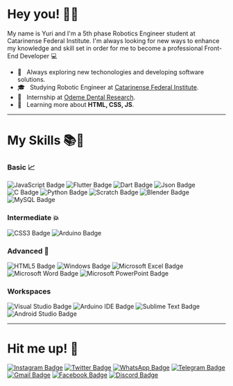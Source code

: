 # Hey you! 🖖🏾

My name is Yuri and I'm a 5th phase Robotics Engineer student at Catarinense Federal Institute. I'm always looking for new ways to enhance my knowledge and skill set in order for me to become a professional Front-End Developer 💻

- 🤔 &nbsp; Always exploring new techonologies and developing software solutions.
- 🎓 &nbsp; Studying Robotic Engineer at <a href="https://luzerna.ifc.edu.br">Catarinense Federal Institute</a>.
- 💼 &nbsp; Internship at <a href="https://www.odeme.com.br">Odeme Dental Research</a>.
- 🌱 &nbsp; Learning more about **HTML, CSS, JS**.

---
# My Skills 📚🧠
### Basic 📈
![JavaScript Badge](https://img.shields.io/badge/JavaScript-323330?style=for-the-badge&logo=javascript&logoColor=F7DF1E)
![Flutter Badge](https://img.shields.io/badge/Flutter-02569B?style=for-the-badge&logo=flutter&logoColor=white)
![Dart Badge](https://img.shields.io/badge/Dart-0175C2?style=for-the-badge&logo=dart&logoColor=white)
![Json Badge](https://img.shields.io/badge/json-5E5C5C?style=for-the-badge&logo=json&logoColor=white)
![C Badge](https://img.shields.io/badge/C-00599C?style=for-the-badge&logo=c&logoColor=white)
![Python Badge](https://img.shields.io/badge/Python-FFD43B?style=for-the-badge&logo=python&logoColor=darkgreen)
![Scratch Badge](https://img.shields.io/badge/Scratch-4D97FF?style=for-the-badge&logo=Scratch&logoColor=white)
![Blender Badge](https://img.shields.io/badge/blender-%23F5792A.svg?style=for-the-badge&logo=blender&logoColor=white)
![MySQL Badge](https://img.shields.io/badge/MySQL-005C84?style=for-the-badge&logo=mysql&logoColor=white)

### Intermediate 💥
![CSS3 Badge](https://img.shields.io/badge/CSS3-1572B6?style=for-the-badge&logo=css3&logoColor=white)
![Arduino Badge](https://img.shields.io/badge/Arduino-00979D?style=for-the-badge&logo=Arduino&logoColor=white)

### Advanced 🚀
![HTML5 Badge](https://img.shields.io/badge/HTML5-E34F26?style=for-the-badge&logo=html5&logoColor=white)
![Windows Badge](https://img.shields.io/badge/Windows-0078D6?style=for-the-badge&logo=windows&logoColor=white)
![Microsoft Excel Badge](https://img.shields.io/badge/Microsoft_Excel-217346?style=for-the-badge&logo=microsoft-excel&logoColor=white)
![Microsoft Word Badge](https://img.shields.io/badge/Microsoft_Word-2B579A?style=for-the-badge&logo=microsoft-word&logoColor=white)
![Microsoft PowerPoint Badge](https://img.shields.io/badge/Microsoft_PowerPoint-B7472A?style=for-the-badge&logo=microsoft-powerpoint&logoColor=white)

### Workspaces
![Visual Studio Badge](https://img.shields.io/badge/Visual_Studio-5C2D91?style=for-the-badge&logo=visual%20studio&logoColor=white)
![Arduino IDE Badge](https://img.shields.io/badge/Arduino_IDE-00979D?style=for-the-badge&logo=arduino&logoColor=white)
![Sublime Text Badge](https://img.shields.io/badge/sublime_text-%23575757.svg?&style=for-the-badge&logo=sublime-text&logoColor=important)
![Android Studio Badge](https://img.shields.io/badge/Android_Studio-3DDC84?style=for-the-badge&logo=android-studio&logoColor=white)

---
# Hit me up! 📱

[![Instagram Badge](https://img.shields.io/badge/Instagram-E4405F?style=for-the-badge&logo=instagram&logoColor=white&link=https://www.instagram.com/papodedev/)](https://www.instagram.com/yu.araujo/) 
[![Twitter Badge](https://img.shields.io/badge/Twitter-1DA1F2?style=for-the-badge&logo=twitter&logoColor=white&link=https://twitter.com/gordo0904)](https://twitter.com/gordo0904)
[![WhatsApp Badge](https://img.shields.io/badge/WhatsApp-25D366?style=for-the-badge&logo=whatsapp&logoColor=white&link=https://wa.me/5521988574863)](https://wa.me/5521988574863)
[![Telegram Badge](https://img.shields.io/badge/Telegram-2CA5E0?style=for-the-badge&logo=telegram&logoColor=white&link=https://t.me/yuriDevF)](https://t.me/yuriDevF)
[![Gmail Badge](https://img.shields.io/badge/Gmail-D14836?style=for-the-badge&logo=gmail&logoColor=white&link=mailto:yuri.a2alves@gmail.com)](mailto:yuri.a2alves@gmail.com)
[![Facebook Badge](https://img.shields.io/badge/Facebook-1877F2?style=for-the-badge&logo=facebook&logoColor=white&link=https://www.facebook.com/yuri.araujo.3386/)](https://www.facebook.com/yuri.araujo.3386/)
[![Discord Badge](https://img.shields.io/badge/Discord-7289DA?style=for-the-badge&logo=discord&logoColor=white&link=https://discordapp.com/users/654837134728888320/)](https://discordapp.com/users/654837134728888320/)
